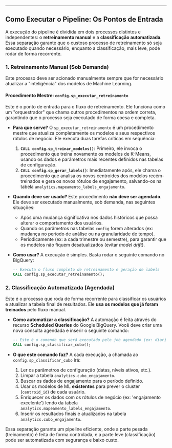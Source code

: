 
-----

## Como Executar o Pipeline: Os Pontos de Entrada

A execução do pipeline é dividida em dois processos distintos e independentes: o **retreinamento manual** e a **classificação automatizada**. Essa separação garante que o custoso processo de retreinamento só seja executado quando necessário, enquanto a classificação, mais leve, pode rodar de forma recorrente.

### 1\. Retreinamento Manual (Sob Demanda)

Este processo deve ser acionado manualmente sempre que for necessário atualizar a "inteligência" dos modelos de Machine Learning.

#### Procedimento Mestre: `config.sp_executar_retreinamento`

Este é o ponto de entrada para o fluxo de retreinamento. Ele funciona como um "orquestrador" que chama outros procedimentos na ordem correta, garantindo que o processo seja executado de forma coesa e completa.

  * **Para que serve?**
    O `sp_executar_retreinamento` é um procedimento mestre que atualiza completamente os modelos e seus respectivos rótulos de negócio. Ele executa duas tarefas críticas em sequência:

    1.  **`CALL config.sp_treinar_modelos()`**: Primeiro, ele invoca o procedimento que treina novamente os modelos de K-Means, usando os dados e parâmetros mais recentes definidos nas tabelas de configuração.
    2.  **`CALL config.sp_gerar_labels()`**: Imediatamente após, ele chama o procedimento que analisa os novos centroides dos modelos recém-treinados e gera os novos rótulos de engajamento, salvando-os na tabela `analytics.mapeamento_labels_engajamento`.

  * **Quando deve ser usado?**
    Este procedimento **não deve ser agendado**. Ele deve ser executado manualmente, sob demanda, nas seguintes situações:

      * Após uma mudança significativa nos dados históricos que possa alterar o comportamento dos usuários.
      * Quando os parâmetros nas tabelas `config` forem alterados (ex: mudança no período de análise ou na granularidade de tempo).
      * Periodicamente (ex: a cada trimestre ou semestre), para garantir que os modelos não fiquem desatualizados (evitar *model drift*).

  * **Como usar?**
    A execução é simples. Basta rodar o seguinte comando no BigQuery:

    ```sql
    -- Executa o fluxo completo de retreinamento e geração de labels
    CALL config.sp_executar_retreinamento();
    ```

### 2\. Classificação Automatizada (Agendada)

Este é o processo que roda de forma recorrente para classificar os usuários e atualizar a tabela final de resultados. Ele **usa os modelos que já foram treinados** pelo fluxo manual.

  * **Como automatizar a classificação?**
    A automação é feita através do recurso **Scheduled Queries** do Google BigQuery. Você deve criar uma nova consulta agendada e inserir o seguinte comando:

    ```sql
    -- Este é o comando que será executado pelo job agendado (ex: diariamente)
    CALL config.sp_classificar_cubo();
    ```

  * **O que este comando faz?**
    A cada execução, a chamada ao `config.sp_classificar_cubo` irá:

    1.  Ler os parâmetros de configuração (datas, níveis ativos, etc.).
    2.  Limpar a tabela `analytics.cubo_engajamento`.
    3.  Buscar os dados de engajamento para o período definido.
    4.  Usar os modelos de ML **existentes** para prever o cluster (`centroid_id`) de cada usuário.
    5.  Enriquecer os dados com os rótulos de negócio (ex: 'engajamento excelente') lendo da tabela `analytics.mapeamento_labels_engajamento`.
    6.  Inserir os resultados finais e atualizados na tabela `analytics.cubo_engajamento`.

Essa separação garante um pipeline eficiente, onde a parte pesada (treinamento) é feita de forma controlada, e a parte leve (classificação) pode ser automatizada com segurança e baixo custo.